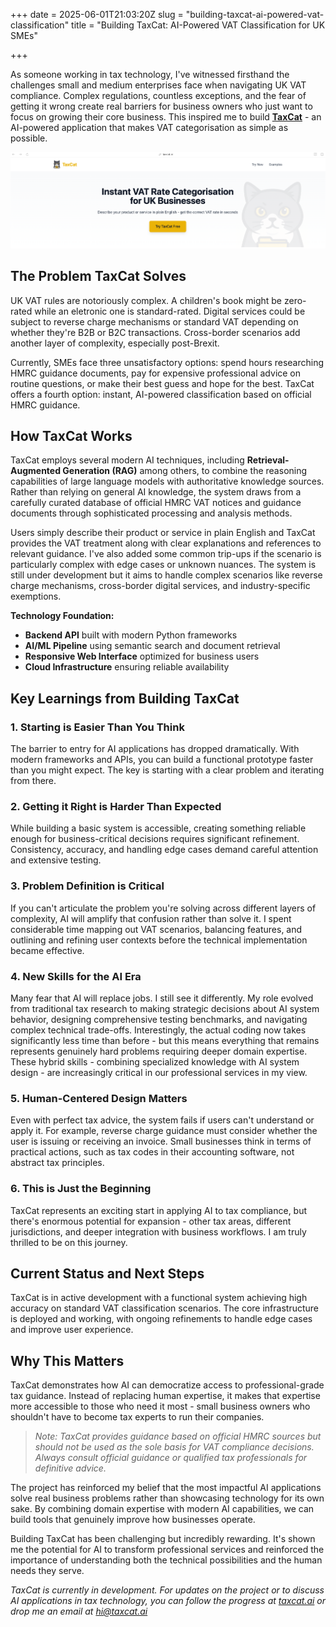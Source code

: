 +++
date = 2025-06-01T21:03:20Z
slug = "building-taxcat-ai-powered-vat-classification"
title = "Building TaxCat: AI-Powered VAT Classification for UK SMEs"

+++

As someone working in tax technology, I've witnessed firsthand the challenges small and medium enterprises face when navigating UK VAT compliance. Complex regulations, countless exceptions, and the fear of getting it wrong create real barriers for business owners who just want to focus on growing their core business. This inspired me to build **[TaxCat](https://taxcat.ai)** - an AI-powered application that makes VAT categorisation as simple as possible.

![TaxCat Interface](/uploads/taxcat-interface.png)

## The Problem TaxCat Solves

UK VAT rules are notoriously complex. A children's book might be zero-rated while an eletronic one is standard-rated. Digital services could be subject to reverse charge mechanisms or standard VAT depending on whether they're B2B or B2C transactions. Cross-border scenarios add another layer of complexity, especially post-Brexit.

Currently, SMEs face three unsatisfactory options: spend hours researching HMRC guidance documents, pay for expensive professional advice on routine questions, or make their best guess and hope for the best. TaxCat offers a fourth option: instant, AI-powered classification based on official HMRC guidance.

## How TaxCat Works

TaxCat employs several modern AI techniques, including **Retrieval-Augmented Generation (RAG)** among others, to combine the reasoning capabilities of large language models with authoritative knowledge sources. Rather than relying on general AI knowledge, the system draws from a carefully curated database of official HMRC VAT notices and guidance documents through sophisticated processing and analysis methods.

Users simply describe their product or service in plain English and TaxCat provides the VAT treatment along with clear explanations and references to relevant guidance. I've also added some common trip-ups if the scenario is particularly complex with edge cases or unknown nuances. The system is still under development but it aims to handle complex scenarios like reverse charge mechanisms, cross-border digital services, and industry-specific exemptions.

**Technology Foundation:**
- **Backend API** built with modern Python frameworks
- **AI/ML Pipeline** using semantic search and document retrieval
- **Responsive Web Interface** optimized for business users
- **Cloud Infrastructure** ensuring reliable availability

## Key Learnings from Building TaxCat

### 1. Starting is Easier Than You Think
The barrier to entry for AI applications has dropped dramatically. With modern frameworks and APIs, you can build a functional prototype faster than you might expect. The key is starting with a clear problem and iterating from there.

### 2. Getting it Right is Harder Than Expected
While building a basic system is accessible, creating something reliable enough for business-critical decisions requires significant refinement. Consistency, accuracy, and handling edge cases demand careful attention and extensive testing.

### 3. Problem Definition is Critical
If you can't articulate the problem you're solving across different layers of complexity, AI will amplify that confusion rather than solve it. I spent considerable time mapping out VAT scenarios, balancing features, and outlining and refining user contexts before the technical implementation became effective.

### 4. New Skills for the AI Era
Many fear that AI will replace jobs. I still see it differently. My role evolved from traditional tax research to making strategic decisions about AI system behavior, designing comprehensive testing benchmarks, and navigating complex technical trade-offs. Interestingly, the actual coding now takes significantly less time than before - but this means everything that remains represents genuinely hard problems requiring deeper domain expertise. These hybrid skills - combining specialized knowledge with AI system design - are increasingly critical in our professional services in my view.

### 5. Human-Centered Design Matters
Even with perfect tax advice, the system fails if users can't understand or apply it. For example, reverse charge guidance must consider whether the user is issuing or receiving an invoice. Small businesses think in terms of practical actions, such as tax codes in their accounting software, not abstract tax principles.

### 6. This is Just the Beginning
TaxCat represents an exciting start in applying AI to tax compliance, but there's enormous potential for expansion - other tax areas, different jurisdictions, and deeper integration with business workflows. I am truly thrilled to be on this journey. 

## Current Status and Next Steps

TaxCat is in active development with a functional system achieving high accuracy on standard VAT classification scenarios. The core infrastructure is deployed and working, with ongoing refinements to handle edge cases and improve user experience. 

## Why This Matters

TaxCat demonstrates how AI can democratize access to professional-grade tax guidance. Instead of replacing human expertise, it makes that expertise more accessible to those who need it most - small business owners who shouldn't have to become tax experts to run their companies.

> *Note: TaxCat provides guidance based on official HMRC sources but should not be used as the sole basis for VAT compliance decisions. Always consult official guidance or qualified tax professionals for definitive advice.*

The project has reinforced my belief that the most impactful AI applications solve real business problems rather than showcasing technology for its own sake. By combining domain expertise with modern AI capabilities, we can build tools that genuinely improve how businesses operate.

Building TaxCat has been challenging but incredibly rewarding. It's shown me the potential for AI to transform professional services and reinforced the importance of understanding both the technical possibilities and the human needs they serve.

*TaxCat is currently in development. For updates on the project or to discuss AI applications in tax technology, you can follow the progress at [taxcat.ai](https://taxcat.ai) or drop me an email at hi@taxcat.ai* 